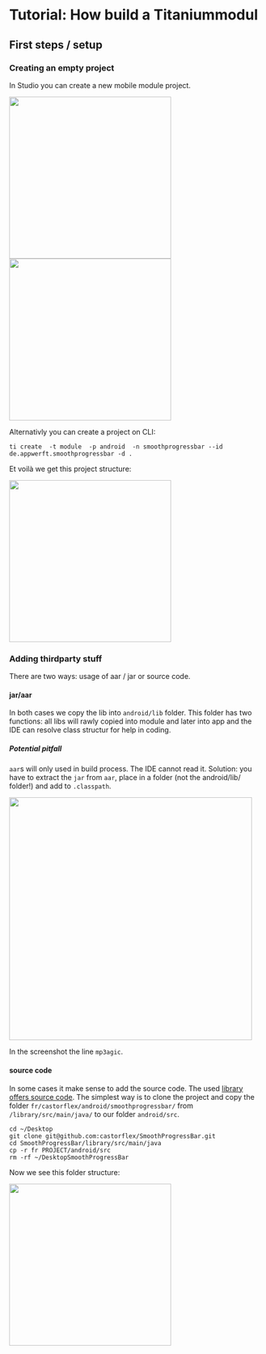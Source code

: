 
# Tutorial: How build a Titaniummodul

## First steps / setup

### Creating an empty project

In Studio you can create a new mobile module project. 

<img src="https://i.imgur.com/SCXhpUa.png" width=320 /> <img src="https://i.imgur.com/Z3CImFH.png" width=320 />

Alternativly you can create a project on CLI:

```
ti create  -t module  -p android  -n smoothprogressbar --id de.appwerft.smoothprogressbar -d .
```
Et voilà we get this project structure:

<img src="https://i.imgur.com/sIqFh06.png" width=320 />

### Adding thirdparty stuff

There are two ways: usage of aar / jar or source code.

#### jar/aar

In both cases we copy the lib into `android/lib` folder. This folder has two functions: all libs will rawly copied into module and later into app and the IDE can resolve class structur for help in coding. 
##### Potential pitfall
`aar`s will only used in build process. The IDE cannot read it. Solution: you have to extract the `jar` from `aar`, place in a folder (not the android/lib/ folder!) and add to `.classpath`.

<img src="https://i.imgur.com/CPXuEDf.png" width=480 />

In the screenshot the line `mp3agic`.

#### source code
In some cases it make sense to add the source code. The used [library offers source code](https://github.com/castorflex/SmoothProgressBar/tree/master/library/src/main/java/fr/castorflex/android/smoothprogressbar). The simplest way is to clone the  project and copy the folder `fr/castorflex/android/smoothprogressbar/` from `/library/src/main/java/` to our folder `android/src`.

```
cd ~/Desktop
git clone git@github.com:castorflex/SmoothProgressBar.git
cd SmoothProgressBar/library/src/main/java
cp -r fr PROJECT/android/src
rm -rf ~/DesktopSmoothProgressBar
```
Now we see this folder structure:

<img src="https://i.imgur.com/Qt91BL4.png" width=320 />
